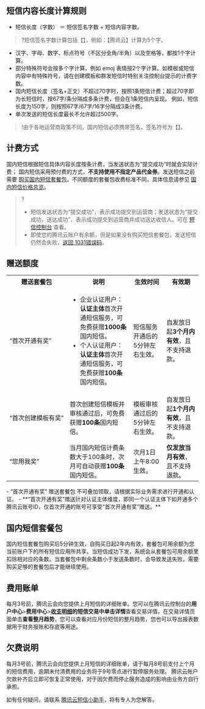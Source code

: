 [](id:size)
## 短信内容长度计算规则[](id:.E7.9F.AD.E4.BF.A1.E5.86.85.E5.AE.B9.E9.95.BF.E5.BA.A6.E8.AE.A1.E7.AE.97.E8.A7.84.E5.88.99)
- 短信长度（字数） ＝ 短信签名字数 + 短信内容字数。
>?短信签名字数计算包括【】，例如：【腾讯云】计算为5个字。
- 汉字、字母、数字、标点符号（不区分全角/半角）以及空格等，都按1个字计算。
- 部分特殊符号会按多个字计算，例如 emoj 表情按2个字计算。如模板或短信内容中有特殊符号，请在创建模板和群发短信时特别关注控制台提示的计费字数。
- 国内短信长度（签名+正文）不超过70字时，按照1条短信计费；超过70字即为长短信时，按67字/条分隔成多条计费，但会在1条短信内呈现。
 例如，短信长度为150字，则按照67字/67字/16字分隔成3条计费。
- 单次发送的短信长度最长不允许超过500字。

>!由于各地运营商政策不同，国内短信必须携带签名，签名符号为【】。

## 计费方式
国内短信根据短信具体内容长度按条计费，当发送状态为”提交成功“时就会实际计费；
国内短信采用预付费的方式，**不支持使用不指定产品代金券**。发送短信之前需要 [购买国内短信套餐包](https://buy.cloud.tencent.com/sms)，不同额度的套餐包收费标准不同，具体信息请参见 [国内短信价格总览](https://cloud.tencent.com/document/product/382/36132)。
>?
>- 短信发送状态为“提交成功”，表示成功提交到运营商；发送状态为“提交成功，送达成功”，表示成功提交到运营商并成功送达收信人。可在 [短信控制台](https://console.cloud.tencent.com/smsv2) 查看。
>- 即使您的腾讯云账户有余额，但是如果没有购买短信套餐包，发送短信仍然会失败，[返回 1031错误码](https://cloud.tencent.com/document/product/382/9559#Q3)。

## 赠送额度
 <table ><tbody ><tr>
<th nowrap="nowrap" >赠送套餐包</th><th >说明</th><th >生效时间</th><th >有效期</th></tr>

<tr>
<td nowrap="nowrap" >“首次开通有奖”</td>
<td><ul>
<li>企业认证用户：<b>认证主体</b>首次开通短信服务，可免费获赠<b>1000条</b>国内短信。</li>
<li>个人认证用户：<b>认证主体</b>首次开通短信服务，可免费获赠<b>100条</b>国内短信。</li>
</ul>

</td>
<td>短信服务开通后的5分钟左右生效。</td>
<td>自发放日起<b>3个月内有效</b>，且不支持退款。</td>
</tr>

<tr>
<td nowrap="nowrap" >“首次创建模板有奖”</td>
<td>首次创建短信模板并审核通过后，可免费获赠<b>100条</b>国内短信。</td>
<td>模板审核通过后的5分钟左右生效。</td>
<td>自发放日起<b>1个月内有效</b>，且不支持退款。</td>
</tr>

<tr>
<td>“您用我奖”</td>
<td>当月国内短信计费条数大于100条时，次月可自动获赠<b>100条</b>国内短信。</td>
<td>次月1日上午8:00生效。</td>
<td><b>仅发放当月有效</b>，且不支持退款。</td>
</tr>

</tbody>
</table>



<dx-alert infotype="notice" title="">
- “首次开通有奖” 赠送套餐包 不可叠加领取，请根据实际业务需求进行开通和认证。
- **“首次开通有奖”赠送针对认证主体维度，即同一个认证主体下如开通多个腾讯云账号ID，仅首次开通的账号可享受“首次开通有奖”赠送。**
</dx-alert>


## 国内短信套餐包
国内短信套餐包购买后5分钟生效，自购买日起2年内有效，套餐包可用余额为您当前账户下的所有短信应用所共享。当短信成功下发，系统会从套餐包可用余额里扣除相对应的条数。当套餐包中剩余条数小于发送条数时，会导致发送失败，需要购买足够的套餐包后才能继续使用。

## 费用账单
每月3号前，腾讯云会向您提供上月短信的详细账单。您可以在腾讯云控制台的**用户中心**>**费用中心**>**[收支明细](https://console.cloud.tencent.com/expense/transactions)**的短信交易中单击**详情**查看交易详情，在交易详情页面单击**查看整月趋势**，您可以查看对应月份短信的整月趋势，您也可以导出报表数据用于财务报账和存底等用途。

## 欠费说明
每月3号前，腾讯云会向您提供上月短信的详细账单，请于每月8号前支付上个月的短信费用，逾期未付清费用的业务将于9号零点进行暂停服务处理。
腾讯云账户欠款补齐后立即可恢复正常使用，对于因欠费而停止服务造成的影响由业务方自行承担。

如有任何疑问，请联系 [腾讯云短信小助手](https://tccc.qcloud.com/web/im/index.html#/chat?webAppId=8fa15978f85cb41f7e2ea36920cb3ae1&title=Sms)，将有专人为您解答。
